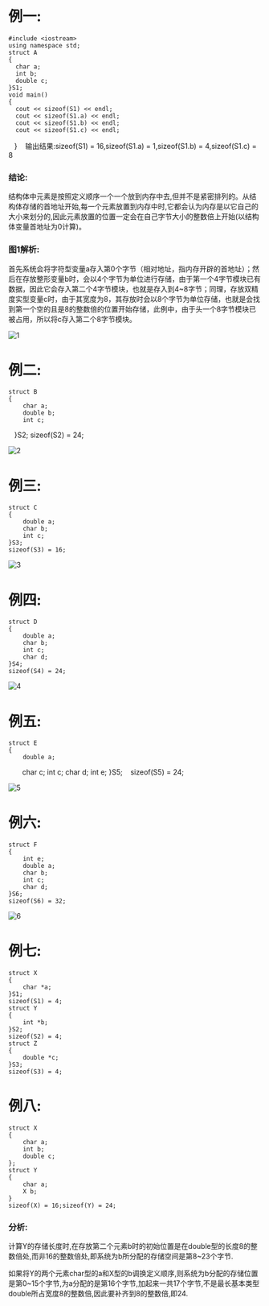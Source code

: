 # 例一:
    #include <iostream>
    using namespace std;
    struct A
    {
      char a;
      int b;
      double c;
    }S1;
    void main()
    {
      cout << sizeof(S1) << endl;
      cout << sizeof(S1.a) << endl;
      cout << sizeof(S1.b) << endl;
      cout << sizeof(S1.c) << endl;
    }
    输出结果:sizeof(S1) = 16,sizeof(S1.a) = 1,sizeof(S1.b) = 4,sizeof(S1.c) = 8
### 结论:
结构体中元素是按照定义顺序一个一个放到内存中去,但并不是紧密排列的。从结构体存储的首地址开始,每一个元素放置到内存中时,它都会认为内存是以它自己的大小来划分的,因此元素放置的位置一定会在自己字节大小的整数倍上开始(以结构体变量首地址为0计算)。    
### 图1解析:
首先系统会将字符型变量a存入第0个字节（相对地址，指内存开辟的首地址）；然后在存放整形变量b时，会以4个字节为单位进行存储，由于第一个4字节模块已有数据，因此它会存入第二个4字节模块，也就是存入到4~8字节；同理，存放双精度实型变量c时，由于其宽度为8，其存放时会以8个字节为单位存储，也就是会找到第一个空的且是8的整数倍的位置开始存储，此例中，由于头一个8字节模块已被占用，所以将c存入第二个8字节模块。


![1](https://github.com/nzhao7003/Cplusplus/blob/master/image/1.jpg)


# 例二:
    struct B
    {
        char a;
        double b;
        int c;
    }S2;
    sizeof(S2) = 24;


![2](https://github.com/nzhao7003/Cplusplus/blob/master/image/2.jpg)


# 例三:
    struct C
    {
        double a;
        char b;
        int c;
    }S3;
    sizeof(S3) = 16;
    

![3](https://github.com/nzhao7003/Cplusplus/blob/master/image/3.jpg)


# 例四:
    struct D
    {
        double a;
        char b;
        int c;
        char d;
    }S4;
    sizeof(S4) = 24;
    
    
![4](https://github.com/nzhao7003/Cplusplus/blob/master/image/4.jpg)


# 例五:
    struct E
    {
        double a;
        char c;
        int c;
        char d;
        int e;
    }S5;
    sizeof(S5) = 24;
    
    
![5](https://github.com/nzhao7003/Cplusplus/blob/master/image/5.jpg)


# 例六:
    struct F
    {
        int e;
        double a;
        char b;
        int c;
        char d;
    }S6;
    sizeof(S6) = 32;
    
    
![6](https://github.com/nzhao7003/Cplusplus/blob/master/image/6.jpg)


# 例七:
    struct X
    {
        char *a;
    }S1;
    sizeof(S1) = 4;
    struct Y
    {
        int *b;
    }S2;
    sizeof(S2) = 4;
    struct Z
    {
        double *c;
    }S3;
    sizeof(S3) = 4;
    
# 例八:
    struct X
    {
        char a;
        int b;
        double c;
    };
    struct Y
    {
        char a;
        X b;    
    }
    sizeof(X) = 16;sizeof(Y) = 24;
### 分析:
计算Y的存储长度时,在存放第二个元素b时的初始位置是在double型的长度8的整数倍处,而非16的整数倍处,即系统为b所分配的存储空间是第8~23个字节.

如果将Y的两个元素char型的a和X型的b调换定义顺序,则系统为b分配的存储位置是第0~15个字节,为a分配的是第16个字节,加起来一共17个字节,不是最长基本类型double所占宽度8的整数倍,因此要补齐到8的整数倍,即24.
